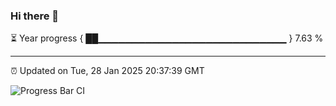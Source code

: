 ### Hi there 👋

⏳ Year progress { ██▁▁▁▁▁▁▁▁▁▁▁▁▁▁▁▁▁▁▁▁▁▁▁▁▁▁▁▁ } 7.63 %

---

⏰ Updated on Tue, 28 Jan 2025 20:37:39 GMT

![Progress Bar CI](https://github.com/IshwaranRudhara/GIT-ACTION/workflows/Progress%20Bar%20CI/badge.svg)
